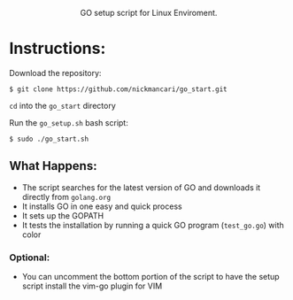 <p align='center'> GO setup script for Linux Enviroment. </p>

# Instructions:
Download the repository:
```
$ git clone https://github.com/nickmancari/go_start.git
```
`cd` into the `go_start` directory

Run the `go_setup.sh` bash script:
```
$ sudo ./go_start.sh
```
## What Happens:
* The script searches for the latest version of GO and downloads it directly from `golang.org`
* It installs GO in one easy and quick process
* It sets up the GOPATH
* It tests the installation by running a quick GO program (`test_go.go`) with color

### Optional:
* You can uncomment the bottom portion of the script to have the setup script install the vim-go plugin for VIM
